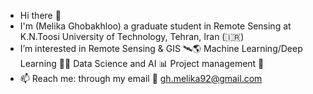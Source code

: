 - Hi there 👋
- I'm (Melika Ghobakhloo) a graduate student in Remote Sensing at K.N.Toosi University of Technology, Tehran, Iran (🇮🇷)
- I’m interested in Remote Sensing & GIS 🛰🌎 Machine Learning/Deep Learning 👩‍💻 Data Science and AI 📊 Project management 📄
- 📫 Reach me: through my email 📧 gh.melika92@gmail.com
